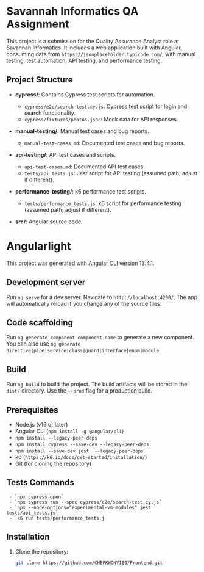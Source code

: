 # Savannah Informatics QA Assignment

This project is a submission for the Quality Assurance Analyst role at Savannah Informatics. It includes a web application built with Angular, consuming data from `https://jsonplaceholder.typicode.com/`, with manual testing, test automation, API testing, and performance testing.

## Project Structure
- **cypress/**: Contains Cypress test scripts for automation.
  - `cypress/e2e/search-test.cy.js`: Cypress test script for login and search functionality.
  - `cypress/fixtures/photos.json`: Mock data for API responses.

- **manual-testing/**: Manual test cases and bug reports.
  - `manual-test-cases.md`: Documented test cases and bug reports.

- **api-testing/**: API test cases and scripts.
  - `api-test-cases.md`: Documented API test cases.
  - `tests/api_tests.js`: Jest script for API testing (assumed path; adjust if different).

- **performance-testing/**: k6 performance test scripts.
  - `tests/performance_tests.js`: k6 script for performance testing (assumed path; adjust if different).
- **src/**: Angular source code.

# Angularlight

This project was generated with [Angular CLI](https://github.com/angular/angular-cli) version 13.4.1.

## Development server

Run `ng serve` for a dev server. Navigate to `http://localhost:4200/`. The app will automatically reload if you change any of the source files.

## Code scaffolding

Run `ng generate component component-name` to generate a new component. You can also use `ng generate directive|pipe|service|class|guard|interface|enum|module`.

## Build

Run `ng build` to build the project. The build artifacts will be stored in the `dist/` directory. Use the `--prod` flag for a production build.

## Prerequisites
- Node.js (v16 or later)
- Angular CLI (`npm install -g @angular/cli`)
- `npm install --legacy-peer-deps`
- `npm install cypress --save-dev --legacy-peer-deps`
- `npm install --save-dev jest  --legacy-peer-deps `
- k6 (`https://k6.io/docs/get-started/installation/`)
- Git (for cloning the repository)

## Tests Commands
     - `npx cypress open`
     - `npx cypress run --spec cypress/e2e/search-test.cy.js`
     - `npx --node-options="experimental-vm-modules" jest tests/api_tests.js`
     - `k6 run tests/performance_tests.j

## Installation
1. Clone the repository:
   ```bash
   git clone https://github.com/CHEPKWONY100/Frontend.git